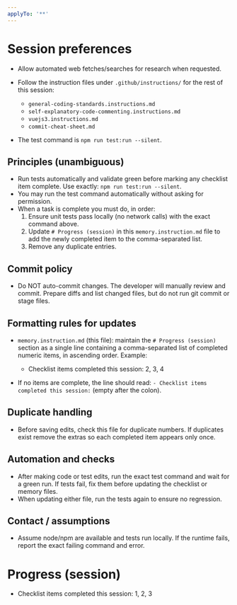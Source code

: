 ```yaml
---
applyTo: '**'
---
```


# Session preferences

- Allow automated web fetches/searches for research when requested.
- Follow the instruction files under `.github/instructions/` for the rest of this session:
  - `general-coding-standards.instructions.md`
  - `self-explanatory-code-commenting.instructions.md`
  - `vuejs3.instructions.md`
  - `commit-cheat-sheet.md`

- The test command is `npm run test:run --silent`.

## Principles (unambiguous)

- Run tests automatically and validate green before marking any checklist item complete. Use exactly: `npm run test:run --silent`.
- You may run the test command automatically without asking for permission.
- When a task is complete you must do, in order:
  1. Ensure unit tests pass locally (no network calls) with the exact command above.
  2. Update `# Progress (session)` in this `memory.instruction.md` file to add the newly completed item to the comma-separated list.
  3. Remove any duplicate entries.

## Commit policy

- Do NOT auto-commit changes. The developer will manually review and commit. Prepare diffs and list changed files, but do not run git commit or stage files.

## Formatting rules for updates

- `memory.instruction.md` (this file): maintain the `# Progress (session)` section as a single line containing a comma-separated list of completed numeric items, in ascending order. Example:
  - Checklist items completed this session: 2, 3, 4

- If no items are complete, the line should read: `- Checklist items completed this session:` (empty after the colon).

## Duplicate handling

- Before saving edits, check this file for duplicate numbers. If duplicates exist remove the extras so each completed item appears only once.

## Automation and checks

- After making code or test edits, run the exact test command and wait for a green run. If tests fail, fix them before updating the checklist or memory files.
- When updating either file, run the tests again to ensure no regression.

## Contact / assumptions

- Assume node/npm are available and tests run locally. If the runtime fails, report the exact failing command and error.

# Progress (session)

- Checklist items completed this session: 1, 2, 3
